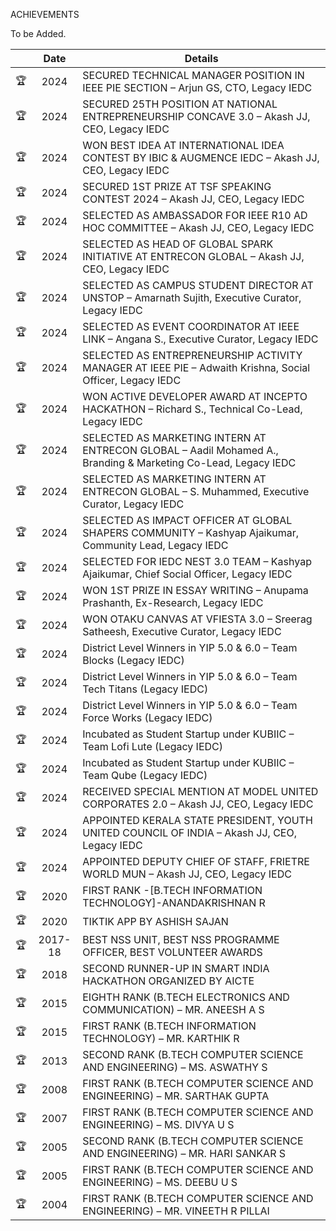 ACHIEVEMENTS

To be Added.
<div class="achievements-table">

|    | Date | Details |
|:--:|:--:|---|
| 🏆 | 2024 | SECURED TECHNICAL MANAGER POSITION IN IEEE PIE SECTION – Arjun GS, CTO, Legacy IEDC |
| 🏆 | 2024 | SECURED 25TH POSITION AT NATIONAL ENTREPRENEURSHIP CONCAVE 3.0 – Akash JJ, CEO, Legacy IEDC |
| 🏆 | 2024 | WON BEST IDEA AT INTERNATIONAL IDEA CONTEST BY IBIC & AUGMENCE IEDC – Akash JJ, CEO, Legacy IEDC |
| 🏆 | 2024 | SECURED 1ST PRIZE AT TSF SPEAKING CONTEST 2024 – Akash JJ, CEO, Legacy IEDC |
| 🏆 | 2024 | SELECTED AS AMBASSADOR FOR IEEE R10 AD HOC COMMITTEE – Akash JJ, CEO, Legacy IEDC |
| 🏆 | 2024 | SELECTED AS HEAD OF GLOBAL SPARK INITIATIVE AT ENTRECON GLOBAL – Akash JJ, CEO, Legacy IEDC |
| 🏆 | 2024 | SELECTED AS CAMPUS STUDENT DIRECTOR AT UNSTOP – Amarnath Sujith, Executive Curator, Legacy IEDC |
| 🏆 | 2024 | SELECTED AS EVENT COORDINATOR AT IEEE LINK – Angana S., Executive Curator, Legacy IEDC |
| 🏆 | 2024 | SELECTED AS ENTREPRENEURSHIP ACTIVITY MANAGER AT IEEE PIE – Adwaith Krishna, Social Officer, Legacy IEDC |
| 🏆 | 2024 | WON ACTIVE DEVELOPER AWARD AT INCEPTO HACKATHON – Richard S., Technical Co-Lead, Legacy IEDC |
| 🏆 | 2024 | SELECTED AS MARKETING INTERN AT ENTRECON GLOBAL – Aadil Mohamed A., Branding & Marketing Co-Lead, Legacy IEDC |
| 🏆 | 2024 | SELECTED AS MARKETING INTERN AT ENTRECON GLOBAL – S. Muhammed, Executive Curator, Legacy IEDC |
| 🏆 | 2024 | SELECTED AS IMPACT OFFICER AT GLOBAL SHAPERS COMMUNITY – Kashyap Ajaikumar, Community Lead, Legacy IEDC |
| 🏆 | 2024 | SELECTED FOR IEDC NEST 3.0 TEAM – Kashyap Ajaikumar, Chief Social Officer, Legacy IEDC |
| 🏆 | 2024 | WON 1ST PRIZE IN ESSAY WRITING – Anupama Prashanth, Ex-Research, Legacy IEDC |
| 🏆 | 2024 | WON OTAKU CANVAS AT VFIESTA 3.0 – Sreerag Satheesh, Executive Curator, Legacy IEDC |
| 🏆 | 2024 | District Level Winners in YIP 5.0 & 6.0 – Team Blocks (Legacy IEDC) |
| 🏆 | 2024 | District Level Winners in YIP 5.0 & 6.0 – Team Tech Titans (Legacy IEDC) |
| 🏆 | 2024 | District Level Winners in YIP 5.0 & 6.0 – Team Force Works (Legacy IEDC) |
| 🏆 | 2024 | Incubated as Student Startup under KUBIIC – Team Lofi Lute (Legacy IEDC) |
| 🏆 | 2024 | Incubated as Student Startup under KUBIIC – Team Qube (Legacy IEDC) |
| 🏆 | 2024 | RECEIVED SPECIAL MENTION AT MODEL UNITED CORPORATES 2.0 – Akash JJ, CEO, Legacy IEDC |
| 🏆 | 2024 | APPOINTED KERALA STATE PRESIDENT, YOUTH UNITED COUNCIL OF INDIA – Akash JJ, CEO, Legacy IEDC |
| 🏆 | 2024 | APPOINTED DEPUTY CHIEF OF STAFF, FRIETRE WORLD MUN – Akash JJ, CEO, Legacy IEDC |
| 🏆 | 2020 | FIRST RANK -\[B.TECH INFORMATION TECHNOLOGY\]-ANANDAKRISHNAN R |
| 🏆 | 2020 | TIKTIK APP BY ASHISH SAJAN |
| 🏆 | 2017-18 | BEST NSS UNIT, BEST NSS PROGRAMME OFFICER, BEST VOLUNTEER AWARDS |
| 🏆 | 2018 | SECOND RUNNER-UP IN SMART INDIA HACKATHON ORGANIZED BY AICTE |
| 🏆 | 2015 | EIGHTH RANK (B.TECH ELECTRONICS AND COMMUNICATION) – MR. ANEESH A S |
| 🏆 | 2015 | FIRST RANK (B.TECH INFORMATION TECHNOLOGY) – MR. KARTHIK R |
| 🏆 | 2013 | SECOND RANK (B.TECH COMPUTER SCIENCE AND ENGINEERING) – MS. ASWATHY S |
| 🏆 | 2008 | FIRST RANK (B.TECH COMPUTER SCIENCE AND ENGINEERING) – MR. SARTHAK GUPTA |
| 🏆 | 2007 | FIRST RANK (B.TECH COMPUTER SCIENCE AND ENGINEERING) – MS. DIVYA U S |
| 🏆 | 2005 | SECOND RANK (B.TECH COMPUTER SCIENCE AND ENGINEERING) – MR. HARI SANKAR S |
| 🏆 | 2005 | FIRST RANK (B.TECH COMPUTER SCIENCE AND ENGINEERING) – MS. DEEBU U S |
| 🏆 | 2004 | FIRST RANK (B.TECH COMPUTER SCIENCE AND ENGINEERING) – MR. VINEETH R PILLAI |

</div>